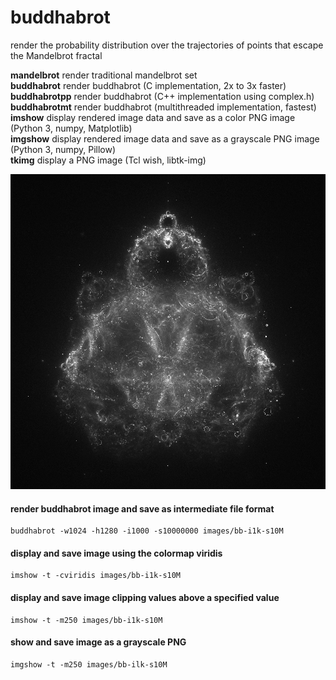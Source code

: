 # buddhabrot
render the probability distribution over the trajectories of points that escape the Mandelbrot fractal

**mandelbrot**      render traditional mandelbrot set  
**buddhabrot**      render buddhabrot (C implementation, 2x to 3x faster)  
**buddhabrotpp**    render buddhabrot (C++ implementation using complex.h)  
**buddhabrotmt**    render buddhabrot (multithreaded implementation, fastest)  
**imshow**          display rendered image data and save as a color PNG image
                    (Python 3, numpy, Matplotlib)  
**imgshow**         display rendered image data and save as a grayscale PNG
                    image (Python 3, numpy, Pillow)  
**tkimg**           display a PNG image (Tcl wish, libtk-img)  

![buddhabrot image](doc/img/bb-i100k-s10M.png)

#### render buddhabrot image and save as intermediate file format
```
buddhabrot -w1024 -h1280 -i1000 -s10000000 images/bb-i1k-s10M
```

#### display and save image using the colormap viridis
```
imshow -t -cviridis images/bb-i1k-s10M
```

#### display and save image clipping values above a specified value
```
imshow -t -m250 images/bb-i1k-s10M
```

#### show and save image as a grayscale PNG
```
imgshow -t -m250 images/bb-ilk-s10M
```

